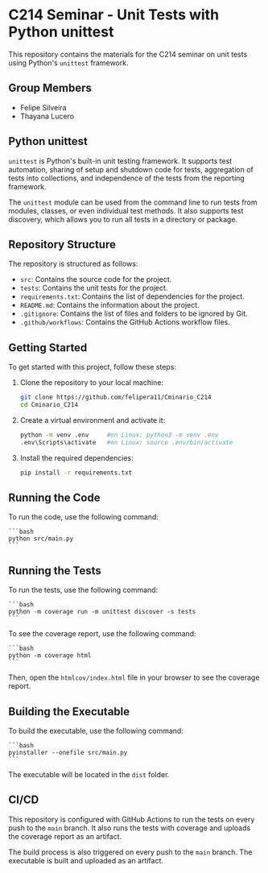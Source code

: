 # C214 Seminar - Unit Tests with Python unittest

This repository contains the materials for the C214 seminar on unit tests using Python's `unittest` framework.

## Group Members

- Felipe Silveira
- Thayana Lucero

## Python unittest

`unittest` is Python's built-in unit testing framework. It supports test automation, sharing of setup and shutdown code for tests, aggregation of tests into collections, and independence of the tests from the reporting framework.

The `unittest` module can be used from the command line to run tests from modules, classes, or even individual test methods. It also supports test discovery, which allows you to run all tests in a directory or package.

## Repository Structure

The repository is structured as follows:

- `src`: Contains the source code for the project.
- `tests`: Contains the unit tests for the project.
- `requirements.txt`: Contains the list of dependencies for the project.
- `README.md`: Contains the information about the project.
- `.gitignore`: Contains the list of files and folders to be ignored by Git.
- `.github/workflows`: Contains the GitHub Actions workflow files.

## Getting Started

To get started with this project, follow these steps:

1. Clone the repository to your local machine:

   ```bash
   git clone https://github.com/felipera11/Cminario_C214
   cd Cminario_C214
   ```

2. Create a virtual environment and activate it:

   ```bash
   python -m venv .env     #on Linux: python3 -m venv .env
   .env\Scripts\activate   #on Linux: source .env/bin/activate
   ```

3. Install the required dependencies:

   ```bash
   pip install -r requirements.txt
   ```

## Running the Code

To run the code, use the following command:

    ```bash
    python src/main.py
    ```

## Running the Tests

To run the tests, use the following command:

    ```bash
    python -m coverage run -m unittest discover -s tests
    ```

To see the coverage report, use the following command:

    ```bash
    python -m coverage html
    ```

Then, open the `htmlcov/index.html` file in your browser to see the coverage report.

## Building the Executable

To build the executable, use the following command:

    ```bash
    pyinstaller --onefile src/main.py
    ```

The executable will be located in the `dist` folder.

## CI/CD

This repository is configured with GitHub Actions to run the tests on every push to the `main` branch. It also runs the tests with coverage and uploads the coverage report as an artifact.

The build process is also triggered on every push to the `main` branch. The executable is built and uploaded as an artifact.
